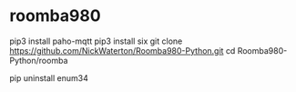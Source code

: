 # roomba980

pip3 install paho-mqtt
pip3 install six
git clone https://github.com/NickWaterton/Roomba980-Python.git
cd Roomba980-Python/roomba

pip uninstall enum34
